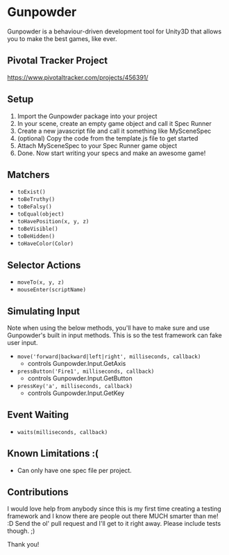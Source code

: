 # Gunpowder 

Gunpowder is a behaviour-driven development tool for Unity3D that allows you to make the best games, like ever.

## Pivotal Tracker Project 

https://www.pivotaltracker.com/projects/456391/

## Setup

1. Import the Gunpowder package into your project
2. In your scene, create an empty game object and call it Spec Runner
3. Create a new javascript file and call it something like MySceneSpec
4. (optional) Copy the code from the template.js file to get started
5. Attach MySceneSpec to your Spec Runner game object
6. Done. Now start writing your specs and make an awesome game!

## Matchers

- `toExist()`
- `toBeTruthy()`
- `toBeFalsy()`
- `toEqual(object)`
- `toHavePosition(x, y, z)`
- `toBeVisible()`
- `toBeHidden()`
- `toHaveColor(Color)`

## Selector Actions

- `moveTo(x, y, z)`
- `mouseEnter(scriptName)`

## Simulating Input

Note when using the below methods, you'll have to make sure and use Gunpowder's built in input methods. This is so the test framework can fake user input.

- `move('forward|backward|left|right', milliseconds, callback)`
  - controls Gunpowder.Input.GetAxis
- `pressButton('Fire1', milliseconds, callback)`
  - controls Gunpowder.Input.GetButton
- `pressKey('a', milliseconds, callback)`
  - controls Gunpowder.Input.GetKey

## Event Waiting

- `waits(milliseconds, callback)`

## Known Limitations :(

- Can only have one spec file per project.

## Contributions

I would love help from anybody since this is my first time creating a testing framework and I know there are people out there MUCH smarter than me! :D Send the ol' pull request and I'll get to it right away. Please include tests though. ;) 

Thank you!
